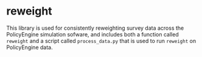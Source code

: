 # reweight

This library is used for consistently reweighting survey data across the PolicyEngine simulation sofware, and includes both a function called `reweight` and a script called `process_data.py` that is used to run `reweight` on PolicyEngine data.
